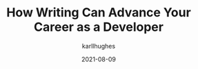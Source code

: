 ---
author: karllhughes
date: 2021-08-09
publisher: stackoverflow
tags:
  - career
  - writing
target_url: https://stackoverflow.blog/2021/08/09/how-writing-can-advance-your-career-as-a-developer/
title: How Writing Can Advance Your Career as a Developer
---